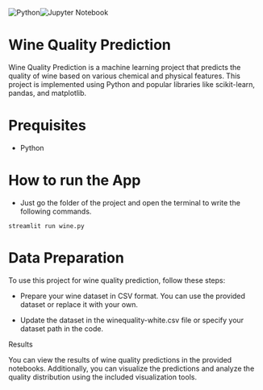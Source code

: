 ![Python](https://img.shields.io/badge/python-3670A0?style=for-the-badge&logo=python&logoColor=ffdd54)![Jupyter Notebook](https://img.shields.io/badge/jupyter-%23FA0F00.svg?style=for-the-badge&logo=jupyter&logoColor=white)

# Wine Quality Prediction

Wine Quality Prediction is a machine learning project that predicts the quality of wine based on various chemical and physical features. This project is implemented using Python and popular libraries like scikit-learn, pandas, and matplotlib.
# Prequisites
 - Python

# How to run the App
- Just go the folder of the project and open the terminal to write the following commands.
```
streamlit run wine.py 
```
   
# Data Preparation

  To use this project for wine quality prediction, follow these steps:

  - Prepare your wine dataset in CSV format. You can use the provided dataset or replace it with your own.

  - Update the dataset in the winequality-white.csv file or specify your dataset path in the code.

Results

You can view the results of wine quality predictions in the provided notebooks. Additionally, you can visualize the predictions and analyze the quality distribution using the included visualization tools.
